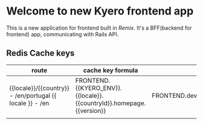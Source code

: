 # Welcome to new Kyero frontend app

This is a new application for frontend built in _Remix_. It's a BFF(backend for frontend) app, communicating with Rails API.

## Redis Cache keys

<!-- prettier-ignore-start -->
| route | cache key formula | example |
|---|---|---|
| {{locale}}/{{country}} - /en/portugal {{ locale }} - /en  | FRONTEND.{{KYERO_ENV}}.{{locale}}.{{countryId}}.homepage.{{version}} | FRONTEND.development.en.55529.homepage.v.0.8 |
|  |  |  |
<!-- prettier-ignore-end -->

